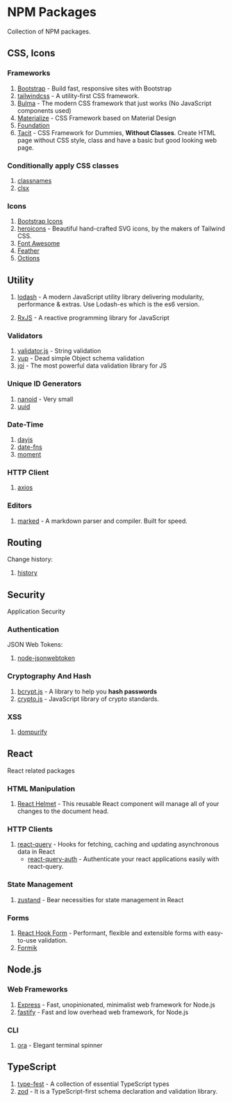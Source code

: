 # NPM Packages

Collection of NPM packages.

## CSS, Icons

### Frameworks

1. [Bootstrap](https://getbootstrap.com/) - Build fast, responsive sites with Bootstrap
2. [tailwindcss](https://tailwindcss.com/) - A utility-first CSS framework.
3. [Bulma](https://bulma.io/) - The modern CSS framework that just works (No JavaScript components used)
4. [Materialize](https://materializecss.com/) - CSS Framework based on Material Design
5. [Foundation](https://get.foundation/index.html)
6. [Tacit](https://github.com/yegor256/tacit) - CSS Framework for Dummies, **Without Classes**. Create HTML page without CSS style, class and have a basic but good looking web page.

### Conditionally apply CSS classes

1. [classnames](https://github.com/JedWatson/classnames)
2. [clsx](https://github.com/lukeed/clsx)

### Icons

1. [Bootstrap Icons](https://icons.getbootstrap.com/)
2. [heroicons](https://heroicons.com/) - Beautiful hand-crafted SVG icons, by the makers of Tailwind CSS.
3. [Font Awesome](https://fontawesome.com/)
4. [Feather](https://feathericons.com/)
5. [Octions](https://primer.style/octicons/)

## Utility

1. [lodash](https://github.com/lodash/lodash) - A modern JavaScript utility library delivering modularity, performance & extras. Use Lodash-es which is the es6 version.

2. [RxJS](https://github.com/ReactiveX/RxJS) - A reactive programming library for JavaScript

### Validators

1. [validator.js](https://github.com/validatorjs/validator.js) - String validation
2. [yup](https://github.com/jquense/yup) - Dead simple Object schema validation
3. [joi](https://github.com/sideway/joi) - The most powerful data validation library for JS

### Unique ID Generators

1. [nanoid](https://github.com/ai/nanoid) - Very small
2. [uuid](https://github.com/uuidjs/uuid)

### Date-Time

1. [dayjs](https://github.com/iamkun/dayjs/)
2. [date-fns](https://github.com/date-fns/date-fns)
3. [moment](https://github.com/moment/moment)

### HTTP Client

1. [axios](https://github.com/axios/axios)

### Editors

1. [marked](https://github.com/markedjs/marked) - A markdown parser and compiler. Built for speed.

## Routing

Change history:

1. [history](https://github.com/remix-run/history)

## Security

Application Security

### Authentication

JSON Web Tokens:

1. [node-jsonwebtoken](https://github.com/auth0/node-jsonwebtoken)

### Cryptography And Hash

1. [bcrypt.js](https://www.npmjs.com/package/bcrypt) - A library to help you **hash passwords**
2. [crypto.js](https://github.com/brix/crypto-js) - JavaScript library of crypto standards.

### XSS

1. [dompurify](https://github.com/cure53/DOMPurify)

## React

React related packages

### HTML Manipulation

1. [React Helmet](https://github.com/nfl/react-helmet) - This reusable React component will manage all of your changes to the document head.

### HTTP Clients

1. [react-query](https://github.com/tannerlinsley/react-query) - Hooks for fetching, caching and updating asynchronous data in React
   - [react-query-auth](https://github.com/alan2207/react-query-auth) - Authenticate your react applications easily with react-query.

### State Management

1. [zustand](https://github.com/pmndrs/zustand) - Bear necessities for state management in React

### Forms

1. [React Hook Form](https://react-hook-form.com/) - Performant, flexible and extensible forms with easy-to-use validation.
2. [Formik](https://github.com/formium/formik)

## Node.js

### Web Frameworks

1. [Express](https://expressjs.com/) - Fast, unopinionated, minimalist web framework for Node.js
2. [fastify](https://www.fastify.io/) - Fast and low overhead web framework, for Node.js

### CLI

1. [ora](https://github.com/sindresorhus/ora) - Elegant terminal spinner

## TypeScript

1. [type-fest](https://github.com/sindresorhus/type-fest) - A collection of essential TypeScript types
2. [zod](https://github.com/colinhacks/zod) - It is a TypeScript-first schema declaration and validation library.
